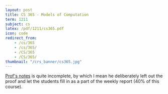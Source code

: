 ```yaml
---
layout: post
title: CS 365 - Models of Computation
term: 1211
subject: cs
latex: /pdf/1211/cs365.pdf
icon: code
redirect_from:
    - /cs/365
    - /cs/365/
    - /CS/365
    - /CS/365/
thumbnail: "/crs_banner/cs365.jpg"
---
```

[Prof's notes](https://cs.uwaterloo.ca/~eblais/cs365/)  is quite incomplete,
by which I mean he deliberately left out the proof and let the students fill in
as a part of the weekly report (40% of this course).
